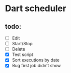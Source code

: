 # Dart scheduler

## todo:
- [ ] Edit 
- [ ] Start/Stop 
- [ ] Delete
- [x] Test script
- [x] Sort executions by date
- [x] Bug first job didn't show